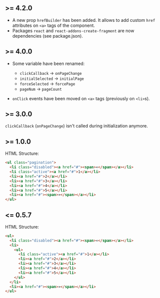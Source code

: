 ## >= 4.2.0

* A new prop `hrefBuilder` has been added. It allows to add custom `href` attributes on `<a>` tags of the component.
* Packages `react` and `react-addons-create-fragment` are now dependencies (see package.json).


## >= 4.0.0

* Some variable have been renamed:
  * `clickCallback` -> `onPageChange`
  * `initialSelected` -> `initialPage`
  * `forceSelected` -> `forcePage`
  * `pageNum` -> `pageCount`

* `onClick` events have been moved on `<a>` tags (previously on `<li>`s).


## >= 3.0.0

`clickCallback` (`onPageChange`) isn't called during initialization anymore.


## >= 1.0.0

HTML Structure:

```html
<ul class="pagination">
  <li class="disabled"><a href="#"><span>«</span></a></li>
  <li class="active"><a href="#">1</a></li>
  <li><a href="#">2</a></li>
  <li><a href="#">3</a></li>
  <li><a href="#">4</a></li>
  <li><a href="#">5</a></li>
  <li><a href="#"><span>»</span></a></li>
</ul>
```


## <= 0.5.7

HTML Structure:

```html
<ul>
  <li class="disabled"><a href="#"><span>«</span></a></li>
  <li>
    <ul>
      <li class="active"><a href="#">1</a></li>
      <li><a href="#">2</a></li>
      <li><a href="#">3</a></li>
      <li><a href="#">4</a></li>
      <li><a href="#">5</a></li>
    </ul>
  </li>
  <li><a href="#"><span>»</span></a></li>
</ul>
```
